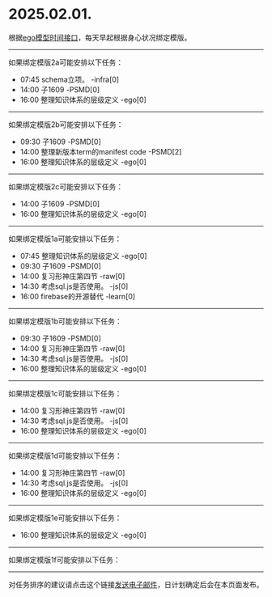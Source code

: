# 2025.02.01.

根据[ego模型时间接口](https://gitee.com/hyg/blog/blob/master/timeflow.md)，每天早起根据身心状况绑定模版。

---
如果绑定模版2a可能安排以下任务：

- 07:45	schema立项。 -infra[0]
- 14:00	子1609 -PSMD[0]
- 16:00	整理知识体系的层级定义 -ego[0]

---
如果绑定模版2b可能安排以下任务：

- 09:30	子1609 -PSMD[0]
- 14:00	整理新版本term的manifest code -PSMD[2]
- 16:00	整理知识体系的层级定义 -ego[0]

---
如果绑定模版2c可能安排以下任务：

- 14:00	子1609 -PSMD[0]
- 16:00	整理知识体系的层级定义 -ego[0]

---
如果绑定模版1a可能安排以下任务：

- 07:45	整理知识体系的层级定义 -ego[0]
- 09:30	子1609 -PSMD[0]
- 14:00	复习形神庄第四节 -raw[0]
- 14:30	考虑sql.js是否使用。 -js[0]
- 16:00	firebase的开源替代 -learn[0]

---
如果绑定模版1b可能安排以下任务：

- 09:30	子1609 -PSMD[0]
- 14:00	复习形神庄第四节 -raw[0]
- 14:30	考虑sql.js是否使用。 -js[0]
- 16:00	整理知识体系的层级定义 -ego[0]

---
如果绑定模版1c可能安排以下任务：

- 14:00	复习形神庄第四节 -raw[0]
- 14:30	考虑sql.js是否使用。 -js[0]
- 16:00	整理知识体系的层级定义 -ego[0]

---
如果绑定模版1d可能安排以下任务：

- 14:00	复习形神庄第四节 -raw[0]
- 14:30	考虑sql.js是否使用。 -js[0]
- 16:00	整理知识体系的层级定义 -ego[0]

---
如果绑定模版1e可能安排以下任务：

- 16:00	整理知识体系的层级定义 -ego[0]

---
如果绑定模版1f可能安排以下任务：


---
对任务排序的建议请点击这个链接<a href="mailto:huangyg@mars22.com?subject=关于2025.02.01.任务排序的建议&body=date: 2025.02.01.%0D%0Afile: ../../blog/release/time/d.20250201.md%0D%0A---请勿修改邮件主题及以上内容---%0D%0A">发送电子邮件</a>，日计划确定后会在本页面发布。